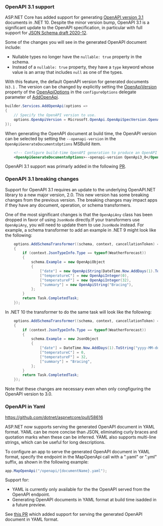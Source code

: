 ### OpenAPI 3.1 support

ASP.NET Core has added support for generating [OpenAPI version 3.1] documents in .NET 10.
Despite the minor version bump, OpenAPI 3.1 is a significant update to the OpenAPI specification,
in particular with full support for [JSON Schema draft 2020-12].

[OpenAPI version 3.1]: https://spec.openapis.org/oas/v3.1.1.html
[JSON Schema draft 2020-12]: https://json-schema.org/specification-links#2020-12

Some of the changes you will see in the generated OpenAPI document include:

- Nullable types no longer have the `nullable: true` property in the schema.
- Instead of a `nullable: true` property, they have a `type` keyword whose value is an array that includes `null` as one of the types.

With this feature, the default OpenAPI version for generated documents is`3.1` . The version can be changed by explicitly setting the [OpenApiVersion](/dotnet/api/microsoft.aspnetcore.openapi.openapioptions.openapiversion) property of the [OpenApiOptions](/dotnet/api/microsoft.aspnetcore.openapi.openapioptions) in the `configureOptions` delegate parameter of [AddOpenApi](/dotnet/api/microsoft.extensions.dependencyinjection.openapiservicecollectionextensions.addopenapi).

```csharp
builder.Services.AddOpenApi(options =>
{
    // Specify the OpenAPI version to use.
    options.OpenApiVersion = Microsoft.OpenApi.OpenApiSpecVersion.OpenApi3_0;
});
```

When generating the OpenAPI document at build time, the OpenAPI version can be selected by setting the `--openapi-version` in the `OpenApiGenerateDocumentsOptions` MSBuild item.

```xml
    <!-- Configure build-time OpenAPI generation to produce an OpenAPI 3.0 document. -->
    <OpenApiGenerateDocumentsOptions>--openapi-version OpenApi3_0</OpenApiGenerateDocumentsOptions>
```

OpenAPI 3.1 support was primarly added in the following [PR](https://github.com/dotnet/aspnetcore/pull/59480).

### OpenAPI 3.1 breaking changes

Support for OpenAPI 3.1 requires an update to the underlying OpenAPI.NET library to a new major version, 2.0. This new version has some breaking changes from the previous version. The breaking changes may impact apps if they have any document, operation, or schema transformers.

One of the most significant changes is that the `OpenApiAny` class has been dropped in favor of using `JsonNode` directly.If your transformers use `OpenApiAny`, you will need to update them to use `JsonNode` instead. For example, a schema transformer to add an example in .NET 9 might look like the following:

```csharp
    options.AddSchemaTransformer((schema, context, cancellationToken) =>
    {
        if (context.JsonTypeInfo.Type == typeof(WeatherForecast))
        {
            schema.Example = new OpenApiObject
            {
                ["date"] = new OpenApiString(DateTime.Now.AddDays(1).ToString("yyyy-MM-dd")),
                ["temperatureC"] = new OpenApiInteger(0),
                ["temperatureF"] = new OpenApiInteger(32),
                ["summary"] = new OpenApiString("Bracing"),
            };
        }
        return Task.CompletedTask;
    });
```

In .NET 10 the transformer to do the same task will look like the following:

```csharp
    options.AddSchemaTransformer((schema, context, cancellationToken) =>
    {
        if (context.JsonTypeInfo.Type == typeof(WeatherForecast))
        {
            schema.Example = new JsonObject
            {
                ["date"] = DateTime.Now.AddDays(1).ToString("yyyy-MM-dd"),
                ["temperatureC"] = 0,
                ["temperatureF"] = 32,
                ["summary"] = "Bracing",
            };
        }
        return Task.CompletedTask;
    });
```

Note that these changes are necessary even when only congfiguring the OpenAPI version to 3.0.

### OpenAPI in Yaml

https://github.com/dotnet/aspnetcore/pull/58616

ASP.NET now supports serving the generated OpenAPI document in YAML format. YAML can be more concise than JSON, eliminating curly braces and quotation marks when these can be inferred. YAML also supports multi-line strings, which can be useful for long descriptions.

To configure an app to serve the generated OpenAPI document in YAML format, specify the endpoint in the MapOpenApi call with a ".yaml" or ".yml" suffix, as shown in the following example:

```csharp
app.MapOpenApi("/openapi/{documentName}.yaml");
```

Support for:

* YAML is currently only available for the the OpenAPI served from the OpenAPI endpoint.
* Generating OpenAPI documents in YAML format at build time isadded in a future preview.

See [this PR](https://github.com/dotnet/aspnetcore/pull/58616) which added support for serving the generated OpenAPI document in YAML format.